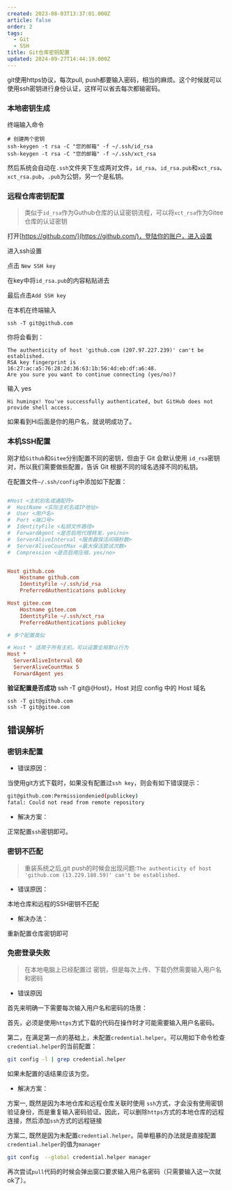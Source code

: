 ```yaml
---
created: 2023-08-03T13:37:01.000Z
article: false
order: 2
tags:
  - Git
  - SSH
title: Git仓库密钥配置
updated: 2024-09-27T14:44:19.000Z
---
```

git使用https协议，每次pull, push都要输入密码，相当的麻烦。这个时候就可以使用ssh密钥进行身份认证，这样可以省去每次都输密码。

### 本地密钥生成

终端输入命令

```shell
# 创建两个密钥
ssh-keygen -t rsa -C "您的邮箱" -f ~/.ssh/id_rsa
ssh-keygen -t rsa -C "您的邮箱" -f ~/.ssh/xct_rsa
```

然后系统会自动在`.ssh`​文件夹下生成两对文件，`id_rsa`​、`id_rsa.pub`​和`xct_rsa`​、`xct_rsa.pub`​，`.pub`​为公钥，另一个是私钥。

### 远程仓库密钥配置

> 类似于`id_rsa`​作为Guthub仓库的认证密钥流程，可以将`xct_rsa`​作为Gitee仓库的认证密钥

打开[https://github.com/](https://github.com/)，登陆你的账户，进入设置

进入ssh设置

点击 `New SSH key`

在key中将`id_rsa.pub`​的内容粘贴进去

最后点击`Add SSH key`​

在本机在终端输入

```shell
ssh -T git@github.com
```

你将会看到：

```shell
The authenticity of host 'github.com (207.97.227.239)' can't be established.
RSA key fingerprint is 16:27:ac:a5:76:28:2d:36:63:1b:56:4d:eb:df:a6:48.
Are you sure you want to continue connecting (yes/no)?
```

输入 yes

```shell
Hi humingx! You've successfully authenticated, but GitHub does not provide shell access.
```

如果看到Hi后面是你的用户名，就说明成功了。

### 本机SSH配置

刚才给`Github`​和`Gitee`​分别配置不同的密钥，但由于 Git 会默认使用 `id_rsa`​密钥对，所以我们需要做些配置，告诉 Git 根据不同的域名选择不同的私钥。

在配置文件`~/.ssh/config`​中添加如下配置：

```ini

#Host <主机别名或通配符>
#  HostName <实际主机名或IP地址>
#  User <用户名>
#  Port <端口号>
#  IdentityFile <私钥文件路径>
#  ForwardAgent <是否启用代理转发，yes/no>
#  ServerAliveInterval <服务器保活间隔秒数>
#  ServerAliveCountMax <最大保活尝试次数>
#  Compression <是否启用压缩，yes/no>


Host github.com
    Hostname github.com
    IdentityFile ~/.ssh/id_rsa
    PreferredAuthentications publickey

Host gitee.com
    Hostname gitee.com
    IdentityFile ~/.ssh/xct_rsa
    PreferredAuthentications publickey

# 多个配置类似

# Host * 适用于所有主机，可以设置全局默认行为
Host *
  ServerAliveInterval 60
  ServerAliveCountMax 5
  ForwardAgent yes
```

**验证配置是否成功**
ssh -T git@{Host}，Host 对应 config 中的 Host 域名

```
ssh -T git@github.com
ssh -T git@gitee.com
```

## 错误解析

### 密钥未配置

- 错误原因：

当使用git方式下载时，如果没有配置过`ssh key`，则会有如下错误提示：

```bash
git@github.com:Permissiondenied(publickey) 
fatal: Could not read from remote repository
```

- 解决方案：

正常配置`ssh`密钥即可。

### 密钥不匹配

> 重装系统之后,git push的时候会出现问题:`The authenticity of host 'github.com (13.229.188.59)' can't be established.`

- 错误原因：

本地仓库和远程的SSH密钥不匹配

- 解决办法：

重新配置仓库密钥即可

### 免密登录失败

> 在本地电脑上已经配置过 密钥，但是每次上传、下载仍然需要输入用户名和密码

- 错误原因

首先来明确一下需要每次输入用户名和密码的场景：

首先，必须是使用`https`方式下载的代码在操作时才可能需要输入用户名密码。

第二，在满足第一点的基础上，未配置`credential.helper`。可以用如下命令检查`credential.helper`的当前配置：

```bash
git config -l | grep credential.helper
```

如果未配置的话结果应该为空。

- 解决方案：

方案一, 既然是因为本地仓库和远程仓库关联时使用 `ssh`方式，才会没有使用密钥验证身份，而是重复输入密码验证。因此，可以删除`https`方式的本地仓库的远程连接，然后添加`ssh`方式的远程链接

方案二, 既然是因为未配置`credential.helper`。简单粗暴的办法就是直接配置`credential.helper`的值为`manager`

```bash
git config  --global credential.helper manager
```

再次尝试`pull`代码的时候会弹出窗口要求输入用户名密码（只需要输入这一次就ok了）。
